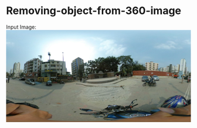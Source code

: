 # Removing-object-from-360-image

Input Image:
![Main Image](https://github.com/Siyamdiuswe/Removing-object-from-360-image/blob/main/360.jpg?raw=true)
